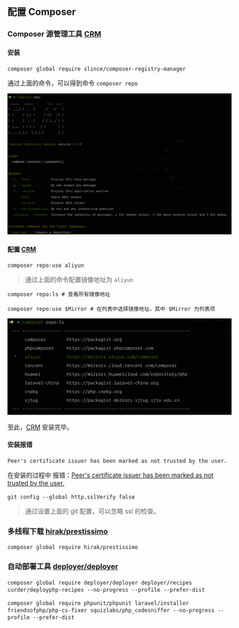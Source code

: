 ## 配置 Composer

### Composer 源管理工具 [CRM](https://github.com/slince/composer-registry-manager)

#### 安装

```
composer global require slince/composer-registry-manager
```

通过上面的命令，可以得到命令 `composer repo`

![](./../assets/config/composer-repository-manager-info.png)

#### 配置 [CRM](https://github.com/slince/composer-registry-manager)

```
composer repo:use aliyun
```

> 通过上面的命令配置镜像地址为 `aliyun`

```
composer repo:ls # 查看所有镜像地址

composer repo:use $Mirror # 在列表中选择镜像地址，其中 $Mirror 为列表项
```

![](./../assets/config/composer-repository-manager-select-aliyun.png)

至此，[CRM](https://github.com/slince/composer-registry-manager) 安装完毕。

#### 安装报错

```
Peer's certificate issuer has been marked as not trusted by the user.
```

在安装的过程中 报错：[Peer's certificate issuer has been marked as not trusted by the user.](https://discuss.devopscube.com/t/solved-git-github-peers-certificate-issuer-has-been-marked-as-not-trusted-by-the-user/474)

```
git config --global http.sslVerify false
```

> 通过设置上面的 git 配置，可以忽略 ssl 的检查。


### 多线程下载 [hirak/prestissimo](https://github.com/hirak/prestissimo)

```
composer global require hirak/prestissimo
```

### 自动部署工具 [deployer/deployer](https://github.com/deployphp/deployer)

```
composer global require deployer/deployer deployer/recipes curder/deployphp-recipes --no-progress --profile --prefer-dist
```

```
composer global require phpunit/phpunit laravel/installer friendsofphp/php-cs-fixer squizlabs/php_codesniffer --no-progress --profile --prefer-dist
```
